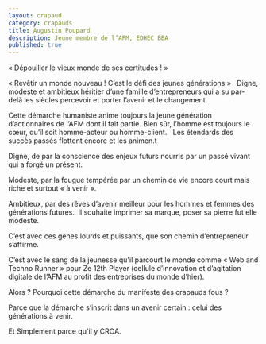```yaml
---
layout: crapaud
category: crapauds
title: Augustin Poupard
description: Jeune membre de l’AFM, EDHEC BBA
published: true
---
```


« Dépouiller le vieux monde de ses certitudes ! »

« Revêtir un monde nouveau ! C’est le défi des jeunes générations »
 
Digne, modeste et ambitieux héritier d’une famille d’entrepreneurs qui a su par-delà les siècles percevoir et porter l’avenir et le changement. 

Cette démarche humaniste anime toujours la jeune génération d’actionnaires de l’AFM dont il fait partie. Bien sûr, l’homme est toujours le cœur, qu’il soit homme-acteur ou homme-client.
 
Les étendards des succès passés flottent encore et les animen.t

Digne, de par la conscience des enjeux futurs nourris par un passé vivant qui a forgé un présent.

Modeste, par la fougue tempérée par un chemin de vie encore court mais riche et surtout « à venir ».

Ambitieux, par des rêves d’avenir meilleur pour les hommes et femmes des générations futures.  Il souhaite imprimer sa marque, poser sa pierre fut elle modeste.

C’est avec ces gènes lourds et puissants, que son chemin d’entrepreneur s’affirme.

C’est avec le sang de la jeunesse qu'il parcourt le monde comme « Web and Techno Runner » pour Ze 12th Player (cellule d’innovation et d’agitation digitale de l’AFM au profit des entreprises du monde d’hier).

Alors ? Pourquoi cette démarche du manifeste des crapauds fous ?

Parce que la démarche s’inscrit dans un avenir certain : celui des générations à venir.

Et Simplement parce qu'il y CROA.
